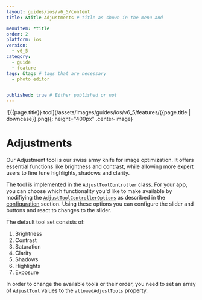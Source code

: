 ```yaml
---
layout: guides/ios/v6_5/content
title: &title Adjustments # title as shown in the menu and 

menuitem: *title
order: 2
platform: ios
version:
  - v6_5
category: 
  - guide
  - feature
tags: &tags # tags that are necessary
  - photo editor 


published: true # Either published or not 
---
```


![{{page.title}} tool](/assets/images/guides/ios/v6_5/features/{{page.title | downcase}}.png){: height="400px" .center-image}

# Adjustments 

Our Adjustment tool is our swiss army knife for image optimization. It offers essential functions like brightness and contrast, while allowing more expert users to fine tune highlights, shadows and clarity.

The tool is implemented in the `AdjustToolController` class. For your app, you can choose which functionality you'd like to make available by modifiying the [`AdjustToolControllerOptions`](https://static.photoeditorsdk.com/docs/ios/Classes/AdjustToolControllerOptions.html) as described in the [configuration](/guides/ios/v6_5/introduction/configuration) section. Using these options you can configure the slider and buttons and react to changes to the slider.

The default tool set consists of:

1. Brightness
2. Contrast
3. Saturation
4. Clarity
5. Shadows
6. Highlights
7. Exposure

In order to change the available tools or their order, you need to set an array of [`AdjustTool`](https://static.photoeditorsdk.com/docs/ios/Enums/AdjustTool.html) values to the `allowedAdjustTools` property.
